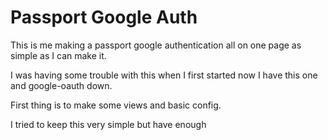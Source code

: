 # Passport Google Auth
This is me making a passport google authentication all on one page as simple as I can make it.

I was having some trouble with this when I first started now I have this one and google-oauth down.

First thing is to make some views and basic config.

I tried to keep this very simple but have enough